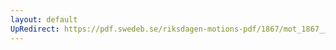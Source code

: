 ```yaml
---
layout: default
UpRedirect: https://pdf.swedeb.se/riksdagen-motions-pdf/1867/mot_1867__ak__00125/mot_1867__ak__00125_002.pdf
---
```

